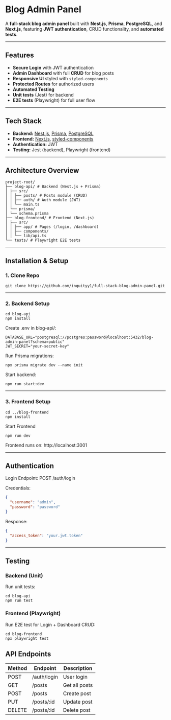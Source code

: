 # Blog Admin Panel

A **full-stack blog admin panel** built with **Nest.js**, **Prisma**, **PostgreSQL**, and **Next.js**, featuring **JWT authentication**, CRUD functionality, and **automated tests**.

---

## Features

- **Secure Login** with JWT authentication
- **Admin Dashboard** with full **CRUD** for blog posts
- **Responsive UI** styled with `styled-components`
- **Protected Routes** for authorized users
- **Automated Testing**
- **Unit tests** (Jest) for backend
- **E2E tests** (Playwright) for full user flow

---

## Tech Stack

- **Backend:** [Nest.js](https://nestjs.com/), [Prisma](https://www.prisma.io/), [PostgreSQL](https://www.postgresql.org/)
- **Frontend:** [Next.js](https://nextjs.org/), [styled-components](https://styled-components.com/)
- **Authentication:** JWT
- **Testing:** Jest (backend), Playwright (frontend)

---

## Architecture Overview

```text
project-root/
├── blog-api/ # Backend (Nest.js + Prisma)
│ ├── src/
│ │ ├── posts/ # Posts module (CRUD)
│ │ ├── auth/ # Auth module (JWT)
│ │ └── main.ts
│ └── prisma/
│ └── schema.prisma
├── blog-frontend/ # Frontend (Next.js)
│ ├── src/
│ │ ├── app/ # Pages (/login, /dashboard)
│ │ ├── components/
│ │ └── lib/api.ts
└── tests/ # Playwright E2E tests
```

---

## Installation & Setup

### 1. Clone Repo

```
git clone https://github.com/inquityy1/full-stack-blog-admin-panel.git
```

---

### 2. Backend Setup

```
cd blog-api
npm install
```

Create .env in blog-api/:

```
DATABASE_URL="postgresql://postgres:password@localhost:5432/blog-admin-panel?schema=public"
JWT_SECRET="your-secret-key"
```

Run Prisma migrations:

```
npx prisma migrate dev --name init
```

Start backend:

```
npm run start:dev
```

---

### 3. Frontend Setup

```
cd ../blog-frontend
npm install
```

Start Frontend

```
npm run dev
```

Frontend runs on: http://localhost:3001

---

## Authentication

Login Endpoint: POST /auth/login

Credentials:

```json
{
  "username": "admin",
  "password": "password"
}
```

Response:

```json
{
  "access_token": "your.jwt.token"
}
```

---

## Testing

### Backend (Unit)

Run unit tests:

```
cd blog-api
npm run test
```

### Frontend (Playwright)

Run E2E test for Login + Dashboard CRUD:

```
cd blog-frontend
npx playwright test
```

## API Endpoints

| Method | Endpoint    | Description   |
| ------ | ----------- | ------------- |
| POST   | /auth/login | User login    |
| GET    | /posts      | Get all posts |
| POST   | /posts      | Create post   |
| PUT    | /posts/\:id | Update post   |
| DELETE | /posts/\:id | Delete post   |
